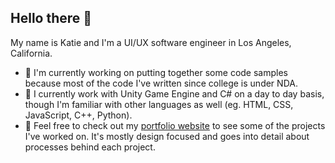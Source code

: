 ## Hello there 👋
My name is Katie and I'm a UI/UX software engineer in Los Angeles, California.

- :star2: I'm currently working on putting together some code samples because most of the code I've written since college is under NDA.
- :star2: I currently work with Unity Game Engine and C# on a day to day basis, though I'm familiar with other languages as well (eg. HTML, CSS, JavaScript, C++, Python).
- :star2: Feel free to check out my [portfolio website](https://www.katiepustolski.com/) to see some of the projects I've worked on. It's mostly design focused and goes into detail about processes behind each project.

<!---
moose15/moose15 is a ✨ special ✨ repository because its `README.md` (this file) appears on your GitHub profile.
You can click the Preview link to take a look at your changes.
--->
